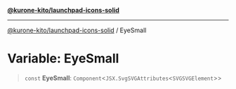 [**@kurone-kito/launchpad-icons-solid**](../README.md)

***

[@kurone-kito/launchpad-icons-solid](../globals.md) / EyeSmall

# Variable: EyeSmall

> `const` **EyeSmall**: `Component`\<`JSX.SvgSVGAttributes`\<`SVGSVGElement`\>\>
